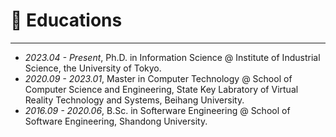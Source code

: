 
# 📖 Educations
-----
- *2023.04 - Present*, Ph.D. in Information Science @ Institute of Industrial Science, the University of Tokyo. 
- *2020.09 - 2023.01*, Master in Computer Technology @ School of Computer Science and Engineering, State Key Labratory of Virtual Reality Technology and Systems, Beihang University.
- *2016.09 - 2020.06*, B.Sc. in Softerware Engineering @ School of Software Engineering, Shandong University. 